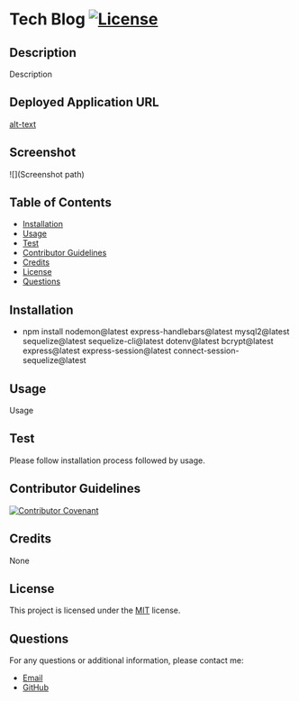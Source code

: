 # Tech Blog [![License](https://img.shields.io/badge/license-MIT-blue.svg)](https://opensource.org/licenses/MIT)

## Description
Description

## Deployed Application URL
[alt-text](Link)

## Screenshot
![](Screenshot path)

## Table of Contents
- [Installation](#installation)
- [Usage](#usage)
- [Test](#test)
- [Contributor Guidelines](#contributor-guidelines)
- [Credits](@credits)
- [License](#license)
- [Questions](#questions)

## Installation
- npm install nodemon@latest express-handlebars@latest mysql2@latest sequelize@latest sequelize-cli@latest dotenv@latest bcrypt@latest express@latest express-session@latest connect-session-sequelize@latest

## Usage
Usage

## Test
Please follow installation process followed by usage.

## Contributor Guidelines

[![Contributor Covenant](https://img.shields.io/badge/Contributor%20Covenant-2.1-4baaaa.svg)](code_of_conduct.md)

## Credits
None

## License

This project is licensed under the [MIT](https://opensource.org/licenses/MIT) license.

## Questions

For any questions or additional information, please contact me:
- [Email](mailto:mariam.miladd@gmail.com?subject=[GitHub]%20Dev%20Connect)
- [GitHub](https://github.com/mariamdawood)